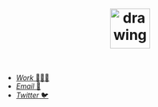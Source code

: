 <p align="center">
  <h1 align="center"><img src="(https://user-images.githubusercontent.com/1774288/230042047-d08d9725-5ba0-452b-a4d2-ef0c101e6af6.png" alt="drawing" width="80"/></h1>
</p>

<br/>

- [_Work_ 👨🏻‍💻](https://unlikely.technology/)
- [_Email_ 📧](mailto:antonin.langlade@gmail.com)
- [_Twitter_ 🐦](https://twitter.com/antoninlanglade)
